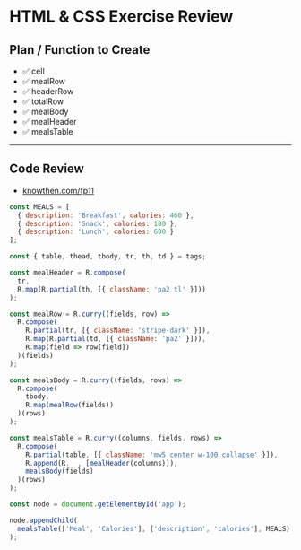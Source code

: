 # HTML & CSS Exercise Review

## Plan / Function to Create

- :white_check_mark: cell
- :white_check_mark: mealRow
- :white_check_mark: headerRow
- :white_check_mark: totalRow
- :white_check_mark: mealBody
- :white_check_mark: mealHeader
- :white_check_mark: mealsTable

---

## Code Review

- [knowthen.com/fp11](https://jsbin.com/nusobel/edit?js,output)

```js
const MEALS = [
  { description: 'Breakfast', calories: 460 },
  { description: 'Snack', calories: 180 },
  { description: 'Lunch', calories: 600 }
];

const { table, thead, tbody, tr, th, td } = tags;

const mealHeader = R.compose(
  tr,
  R.map(R.partial(th, [{ className: 'pa2 tl' }]))
);

const mealRow = R.curry((fields, row) =>
  R.compose(
    R.partial(tr, [{ className: 'stripe-dark' }]),
    R.map(R.partial(td, [{ className: 'pa2' }])),
    R.map(field => row[field])
  )(fields)
);

const mealsBody = R.curry((fields, rows) =>
  R.compose(
    tbody,
    R.map(mealRow(fields))
  )(rows)
);

const mealsTable = R.curry((columns, fields, rows) =>
  R.compose(
    R.partial(table, [{ className: 'mw5 center w-100 collapse' }]),
    R.append(R.__, [mealHeader(columns)]),
    mealsBody(fields)
  )(rows)
);

const node = document.getElementById('app');

node.appendChild(
  mealsTable(['Meal', 'Calories'], ['description', 'calories'], MEALS)
);
```
